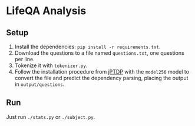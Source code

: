 # LifeQA Analysis

## Setup

1. Install the dependencies: `pip install -r requirements.txt`.
2. Download the questions to a file named `questions.txt`, one questions per line.
3. Tokenize it with `tokenizer.py`.
4. Follow the installation procedure from [jPTDP](https://github.com/datquocnguyen/jPTDP) with the `model256` model to convert the file and predict the dependency parsing, placing the output in `output/questions`.

## Run

Just run `./stats.py` or `./subject.py`. 
